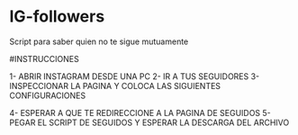 # IG-followers
Script para saber quien no te sigue mutuamente


#INSTRUCCIONES

1- ABRIR INSTAGRAM DESDE UNA PC
2- IR A TUS SEGUIDORES
3- INSPECCIONAR LA PAGINA Y COLOCA LAS SIGUIENTES CONFIGURACIONES





4- ESPERAR A QUE TE REDIRECCIONE A LA PAGINA DE SEGUIDOS
5- PEGAR EL SCRIPT DE SEGUIDOS Y ESPERAR LA DESCARGA DEL ARCHIVO
